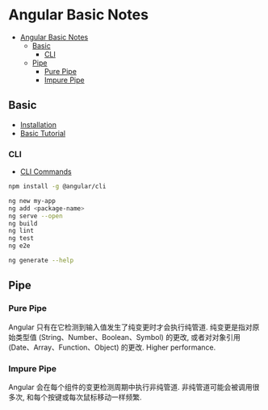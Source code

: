 # Angular Basic Notes

<!-- TOC -->

- [Angular Basic Notes](#angular-basic-notes)
  - [Basic](#basic)
    - [CLI](#cli)
  - [Pipe](#pipe)
    - [Pure Pipe](#pure-pipe)
    - [Impure Pipe](#impure-pipe)

<!-- /TOC -->

## Basic

- [Installation](https://angular.io/guide/quickstart)
- [Basic Tutorial](https://angular.io/tutorial)

### CLI

- [CLI Commands](https://angular.io/cli)

```bash
npm install -g @angular/cli
```

```bash
ng new my-app
ng add <package-name>
ng serve --open
ng build
ng lint
ng test
ng e2e
```

```bash
ng generate --help
```

## Pipe

### Pure Pipe

Angular 只有在它检测到输入值发生了纯变更时才会执行纯管道.
纯变更是指对原始类型值 (String、Number、Boolean、Symbol) 的更改,
或者对对象引用 (Date、Array、Function、Object) 的更改.
Higher performance.

### Impure Pipe

Angular 会在每个组件的变更检测周期中执行非纯管道.
非纯管道可能会被调用很多次,
和每个按键或每次鼠标移动一样频繁.
